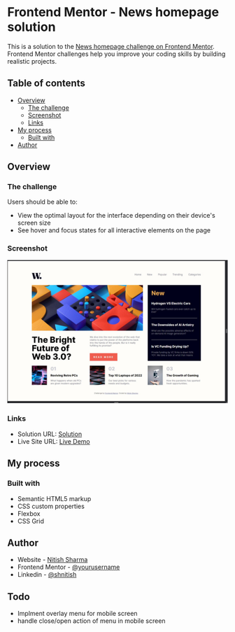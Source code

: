 # Frontend Mentor - News homepage solution

This is a solution to the [News homepage challenge on Frontend Mentor](https://www.frontendmentor.io/challenges/news-homepage-H6SWTa1MFl). Frontend Mentor challenges help you improve your coding skills by building realistic projects.

## Table of contents

- [Overview](#overview)
  - [The challenge](#the-challenge)
  - [Screenshot](#screenshot)
  - [Links](#links)
- [My process](#my-process)
  - [Built with](#built-with)
- [Author](#author)

## Overview

### The challenge

Users should be able to:

- View the optimal layout for the interface depending on their device's screen size
- See hover and focus states for all interactive elements on the page

### Screenshot

![](./screenshot.jpg)

### Links

- Solution URL: [Solution](https://github.com/shnitish/frontend-mentor-challenges/tree/main/news-homepage-main)
- Live Site URL: [Live Demo](https://fem-news-component.netlify.app/)

## My process

### Built with

- Semantic HTML5 markup
- CSS custom properties
- Flexbox
- CSS Grid

## Author

- Website - [Nitish Sharma](https://shnitish.me/)
- Frontend Mentor - [@yourusername](https://www.frontendmentor.io/profile/shnitish)
- Linkedin - [@shnitish](https://www.linkedin.com/in/shnitish)

## Todo

- Implment overlay menu for mobile screen
- handle close/open action of menu in mobile screen
